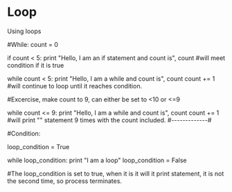 # Loop
Using loops 

#While:
count = 0

if count < 5:
  print "Hello, I am an if statement and count is", count
#will meet condition if it is true


while count < 5:
  print "Hello, I am a while and count is", count
  count += 1
  #will continue to loop until it reaches condition. 


#Excercise, make count to 9, can either be set to <10 or <=9


while count <= 9:
  print "Hello, I am a while and count is", count
  count += 1
  #will print "" statement 9 times with the count included.
  #-------------#
  
#Condition:


loop_condition = True

while loop_condition:
  print "I am a loop"
  loop_condition = False

#The loop_condition is set to true, when it is it will it print statement, it is not the second time, so process terminates.



